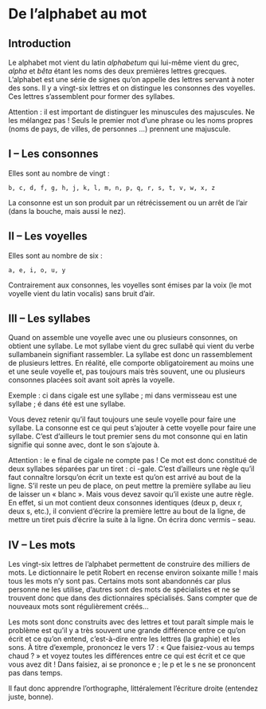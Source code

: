 
# De l’alphabet au mot

## Introduction

Le alphabet mot vient du latin *alphabetum* qui lui-même vient du grec, *alpha* et *bêta* étant les noms des deux premières lettres grecques. 
L’alphabet est une série de signes qu’on appelle des lettres servant à noter des sons. Il y a vingt-six lettres et on distingue les consonnes des voyelles. Ces lettres s’assemblent pour former des syllabes.

Attention : il est important de distinguer les minuscules des majuscules. Ne les mélangez pas ! Seuls le premier mot d’une phrase ou les noms propres (noms de pays, de villes, de personnes …) prennent une majuscule.
 
## I – Les consonnes

Elles sont au nombre de vingt : 

	b, c, d, f, g, h, j, k, l, m, n, p, q, r, s, t, v, w, x, z

La consonne est un son produit par un rétrécissement ou un arrêt de l’air (dans la bouche,  mais aussi le nez).

## II – Les voyelles

Elles sont au nombre de six :

	a, e, i, o, u, y

Contrairement aux consonnes, les voyelles sont émises par la voix (le mot voyelle vient du latin vocalis) sans bruit d’air.

## III – Les syllabes

Quand on assemble une voyelle avec une ou plusieurs consonnes, on obtient une syllabe.
Le mot syllabe vient du grec sullabê qui vient du verbe sullambanein signifiant rassembler. La syllabe est donc un rassemblement de plusieurs lettres. En réalité, elle comporte obligatoirement au moins une et une seule voyelle et, pas toujours mais très souvent, une ou plusieurs consonnes placées soit avant soit après la voyelle.

Exemple : ci dans cigale est une syllabe ;  mi dans vermisseau est une syllabe ; é dans été est une syllabe.

Vous devez retenir qu’il faut toujours une seule voyelle pour faire une syllabe. La consonne est ce qui peut s’ajouter à cette voyelle pour faire une syllabe. C’est d’ailleurs le tout premier sens du mot consonne qui en latin signifie qui sonne avec, dont le son s’ajoute à.

Attention : le e final de cigale ne compte pas ! Ce mot est donc constitué de deux syllabes séparées par un tiret : ci -gale.  C’est d’ailleurs une règle qu’il faut connaître lorsqu’on écrit un texte est qu’on est arrivé au bout de la ligne. S’il reste un peu de place, on peut mettre la première syllabe au lieu de laisser un « blanc ». Mais vous devez savoir qu’il existe une autre règle. En effet, si un mot contient deux consonnes identiques (deux p, deux r, deux s, etc.), il convient d’écrire la première lettre au bout de la ligne, de mettre un tiret puis d’écrire la suite à la ligne. On écrira donc vermis – seau.

## IV – Les mots

Les vingt-six lettres de l’alphabet permettent de construire des milliers de mots. Le dictionnaire le petit Robert en recense environ soixante mille ! mais tous les mots n’y sont pas. Certains mots sont abandonnés car plus personne ne les utilise, d’autres sont des mots de spécialistes et ne se trouvent donc que dans des dictionnaires spécialisés. Sans compter que de nouveaux mots sont régulièrement créés…

Les mots sont donc construits avec des lettres et tout paraît simple mais le problème est qu’il y a très souvent une grande différence entre ce qu’on écrit et ce qu’on entend, c’est-à-dire entre les lettres (la graphie) et les sons.
À titre d’exemple, prononcez le vers 17 : « Que faisiez-vous au temps chaud ? » et voyez toutes les différences entre ce qui est écrit et ce que vous avez dit !
Dans faisiez, ai se prononce e ; le p et le s ne se prononcent pas dans temps.

Il faut donc apprendre l’orthographe, littéralement l’écriture droite (entendez juste, bonne).

